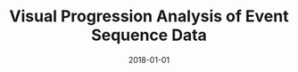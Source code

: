 ---
title: "Visual Progression Analysis of Event Sequence Data"
collection: publications
excerpt: 'Shunan Guo, Zhuochen Jin, David Gotz, Fan Du, Hongyuan Zha, Nan Cao'
date: 2018-01-01
citation: 'Shunan Guo, Zhuochen Jin, David Gotz, Fan Du, Hongyuan Zha, Nan Cao, Visual Progression Analysis of Event Sequence Data, IEEE VAST 2018'
---